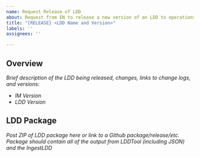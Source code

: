 ```yaml
---
name: Request Release of LDD
about: Request from EN to release a new version of an LDD to operations.
title: "[RELEASE} <LDD Name and Version>"
labels: ''
assignees: ''

---
```


## Overview
_Brief description of the LDD being released, changes, links to change logs, and versions:_
* _IM Version_
* _LDD Version_

## LDD Package
_Post ZIP of LDD package here or link to a Github package/release/etc. Package should contain all of the output from LDDTool (including JSON) and the IngestLDD_
